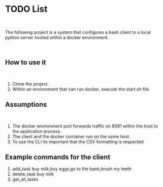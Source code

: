 # TODO List

<br />

The following project is a system that configures a bash client to a local python server hosted within a docker environment. 

<br />

## How to use it

<br />

1.    Clone the project.
2.    Within an environment that can run docker, execute the start.sh file.

## Assumptions

<br />

1.    The docker environment port forwards traffic on 8081 within the host to the application process.
2.    The client and the docker container run on the same host.
3.    To use the CLI its important that the CSV formatting is respected

## Example commands for the client
1.    add_task buy milk,buy eggs,go to the bank,brush my teeth
2.    delete_task buy milk
3.    get_all_tasks
